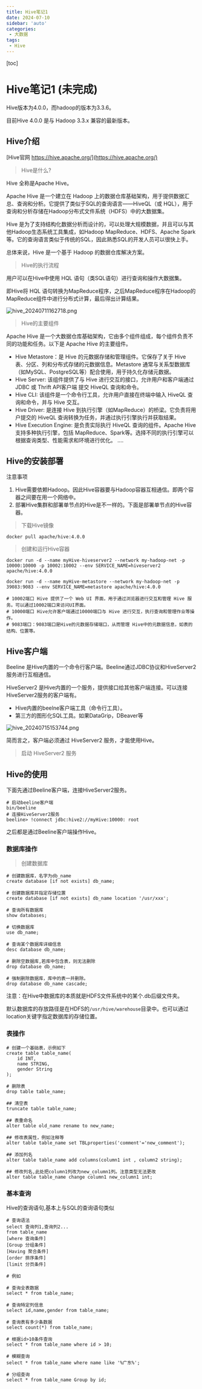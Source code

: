 ```yaml
---
title: Hive笔记1
date: 2024-07-10
sidebar: 'auto'
categories: 
 - 大数据
tags:
 - Hive
---
```


[toc]

# Hive笔记1 (未完成)

Hive版本为4.0.0，而hadoop的版本为3.3.6。

目前Hive 4.0.0 是与 Hadoop 3.3.x 兼容的最新版本。

## Hive介绍

[Hive官网 https://hive.apache.org/](https://hive.apache.org/)

> Hive是什么?

Hive 全称是Apache Hive。

Apache Hive 是一个建立在 Hadoop 上的数据仓库基础架构，用于提供数据汇总、查询和分析。它提供了类似于SQL的查询语言——HiveQL（或 HQL），用于查询和分析存储在Hadoop分布式文件系统（HDFS）中的大数据集。

Hive 是为了支持结构化数据分析而设计的，可以处理大规模数据，并且可以与其他Hadoop生态系统工具集成，如Hadoop MapReduce、HDFS、Apache Spark等。它的查询语言类似于传统的SQL，因此熟悉SQL的开发人员可以很快上手。

总体来说，Hive 是一个基于 Hadoop 的数据仓库解决方案。

> Hive的执行流程

用户可以在Hive中使用 HQL 语句（类SQL语句）进行查询和操作大数据集。

即Hive将 HQL 语句转换为MapReduce程序，之后MapReduce程序在Hadoop的MapReduce组件中进行分布式计算，最后得出计算结果。

![hive_20240711162718.png](../blog_img/hive_20240711162718.png)

> Hive的主要组件

Apache Hive 是一个大数据仓库基础架构，它由多个组件组成，每个组件负责不同的功能和任务。以下是 Apache Hive 的主要组件。

- Hive Metastore：是 Hive 的元数据存储和管理组件。它保存了关于 Hive 表、分区、列和分布式存储的元数据信息。Metastore 通常与关系型数据库（如MySQL、PostgreSQL等）配合使用，用于持久化存储元数据。
- Hive Server: 该组件提供了与 Hive 进行交互的接口，允许用户和客户端通过 JDBC 或 Thrift API客户端 提交 HiveQL 查询和命令。
- Hive CLI: 该组件是一个命令行工具，允许用户直接在终端中输入 HiveQL 查询和命令，并与 Hive 交互。
- Hive Driver: 是连接 Hive 到执行引擎（如MapReduce）的桥梁。它负责将用户提交的 HiveQL 查询转换为任务，并通过执行引擎执行并获取结果。
- Hive Execution Engine: 是负责实际执行 HiveQL 查询的组件。Apache Hive 支持多种执行引擎，包括 MapReduce、Spark等。选择不同的执行引擎可以根据查询类型、性能需求和环境进行优化。 
....


## Hive的安装部署

注意事项
1. Hive需要依赖Hadoop。因此Hive容器要与Hadoop容器互相通信。即两个容器之间要在用一个网络中。
2. 部署Hive集群和部署单节点的Hive是不一样的。下面是部署单节点的Hive容器。

> 下载Hive镜像

```shell
docker pull apache/hive:4.0.0
```

> 创建和运行Hive容器

```shell
docker run -d --name myHive-hiveserver2 --network my-hadoop-net -p 10000:10000 -p 10002:10002 --env SERVICE_NAME=hiveserver2 apache/hive:4.0.0

docker run -d --name myHive-metastore --network my-hadoop-net -p 39083:9083 --env SERVICE_NAME=metastore apache/hive:4.0.0

# 10002端口 Hive 提供了一个 Web UI 界面，用于通过浏览器进行交互和管理 Hive 服务。可以通过10002端口来访问UI界面。
# 10000端口 Hive允许客户端通过10000端口与 Hive 进行交互，执行查询和管理作业等操作。
# 9083端口：9083端口是Hive的元数据存储端口，从而管理 Hive中的元数据信息，如表的结构、位置等。
```



## Hive客户端

Beeline 是Hive内置的一个命令行客户端。Beeline通过JDBC协议和HiveServer2服务进行互相通信。

HiveServer2 是Hive内置的一个服务，提供接口给其他客户端连接。可以连接HiveServer2服务的客户端有。
- Hive内置的beelne客户端工具（命令行工具）。
- 第三方的图形化SQL工具。如果DataGrip，DBeaver等

![hive_20240715153744.png](../blog_img/hive_20240715153744.png)

简而言之，客户端必须通过 HiveServer2 服务，才能使用Hive。

> 启动 HiveServer2 服务


## Hive的使用

下面先通过Beeline客户端，连接HiveServer2服务。

```shell
# 启动beeline客户端
bin/beeline
# 连接HiveServer2服务
beeline> !connect jdbc:hive2://myHive:10000: root
```

之后都是通过Beeline客户端操作Hive。

### 数据库操作

> 创建数据库

```shell
# 创建数据库，名字为db_name
create database [if not exists] db_name;

# 创建数据库并指定存储位置
create database [if not exists] db_name location '/usr/xxx';

# 查询所有数据库
show databases;

# 切换数据库
use db_name;

# 查询某个数据库详细信息
desc database db_name;

# 删除空数据库,若库中包含表，则无法删除
drop database db_name;

# 强制删除数据库，库中的表一并删除。
drop database db_name cascade;

```

注意：在Hive中数据库的本质就是HDFS文件系统中的某个.db后缀文件夹。

默认数据库的存放路径是在HDFS的`/usr/hive/warehouse`目录中。也可以通过location关键字指定数据库的存储位置。

### 表操作

```shell
# 创建一个基础表，示例如下
create table table_name(
    id INT,
    name STRING,
    gender String
);

# 删除表
drop table table_name;

## 清空表
truncate table table_name;

## 表重命名
alter table old_name rename to new_name;

## 修改表属性，例如注释等
alter table table_name set TBLproperties('comment'='new_comment');

## 添加列名
alter table table_name add columns(column1 int , column2 string);

## 修改列名,此处把column1列改为new_column1列。注意类型无法更改
alter table table_name change column1 new_column1 int;

```

### 基本查询

Hive的查询语句,基本上与SQL的查询语句类似

```shell
# 查询语法
select 查询列1,查询列2... 
from table_name
[where 查询条件] 
[Group 分组条件]
[Having 聚合条件]
[order 排序条件]
[limit 分页条件]

# 例如

# 查询全表数据
select * from table_name;

# 查询特定列信息
select id,name,gender from table_name;

# 查询表有多少条数据
select count(*) from table_name;

# 根据id>10条件查询
select * from table_name where id > 10;

# 模糊查询
select * from table_name where name like '%广东%';

# 分组查询
select * from table_name Group by id;

```






